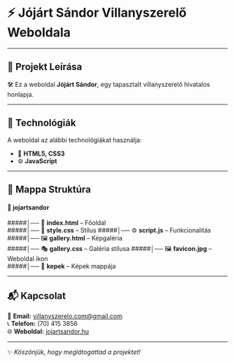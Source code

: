 # ⚡ Jójárt Sándor Villanyszerelő Weboldala

---

## 📌 Projekt Leírása
🛠️ Ez a weboldal **Jójárt Sándor**, egy tapasztalt villanyszerelő hivatalos honlapja.

---

## 🚀 Technológiák
A weboldal az alábbi technológiákat használja:

- 🎨 **HTML5, CSS3**
- ⚙️ **JavaScript**

---

## 📂 Mappa Struktúra

#### 📁 **jojartsandor**  
#####│── 📜 **index.html** – Főoldal  
#####│── 🎨 **style.css** – Stílus
#####│── ⚙️ **script.js** – Funkcionalitás  
#####│── 🖼️ **gallery.html** – Képgaléria  
#####│── 🎭 **gallery.css** – Galéria stílusa
#####│── 🖼️ **favicon.jpg** – Weboldal ikon  
#####│── 📁 **kepek** – Képek mappája  

---

## 📬 Kapcsolat
📧 **Email:** [villanyszerelo.com@gmail.com](mailto:villanyszerelo.com@gmail.com)  
📞 **Telefon:** (70) 415 3856  
🌐 **Weboldal:** [jojartsandor.hu](https://jojartsandor.hu)  

---

✨ *Köszönjük, hogy meglátogattad a projektet!*

